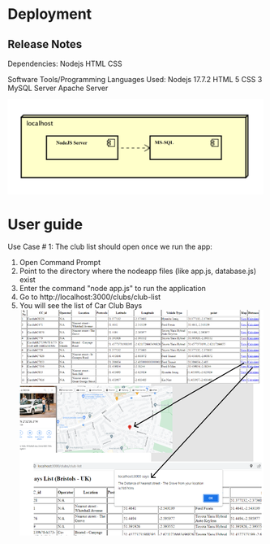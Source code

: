 # Deployment

## Release Notes
Dependencies:
Nodejs
HTML
CSS

Software Tools/Programming Languages Used:
Nodejs 17.7.2
HTML 5
CSS 3
MySQL Server
Apache Server

![Insert Deployment diagram here](images/deployment.png)

# User guide
Use Case # 1:
The club list should open once we run the app:
1. Open Command Prompt
2. Point to the directory where the nodeapp files (like app.js, database.js) exist
3. Enter the command "node app.js" to run the application
4. Go to http://localhost:3000/clubs/club-list
5. You will see the list of Car Club Bays
![Insert screenshots here](images/usercase1-1.png)
